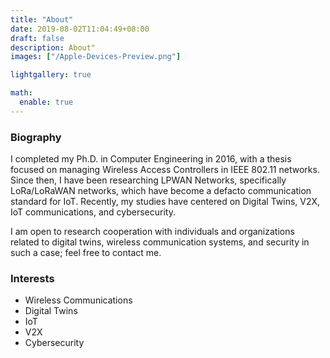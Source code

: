 ```yaml
---
title: "About"
date: 2019-08-02T11:04:49+08:00
draft: false
description: About"
images: ["/Apple-Devices-Preview.png"]

lightgallery: true

math:
  enable: true
---
```



### Biography

I completed my Ph.D. in Computer Engineering in 2016, with a thesis focused on managing Wireless Access Controllers in IEEE 802.11 networks. Since then, I have been researching LPWAN Networks, specifically LoRa/LoRaWAN networks, which have become a defacto communication standard for IoT. Recently, my studies have centered on Digital Twins, V2X, IoT communications, and cybersecurity.

I am open to research cooperation with individuals and organizations related to digital twins, wireless communication systems, and security in such a case; feel free to contact me.



### Interests

* Wireless Communications
* Digital Twins
* IoT
* V2X
* Cybersecurity
